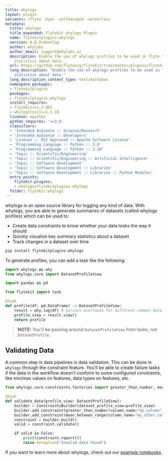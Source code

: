 ```yaml
---
title: whylogs
layout: plugin
variants: +flyte -byoc -selfmanaged -serverless
metadata:
  title: whylogs
  title_expanded: Flytekit whylogs Plugin
  name: flytekitplugins-whylogs
  version: 0.0.0+develop
  author: whylabs
  author_email: support@whylabs.ai
  description: Enable the use of whylogs profiles to be used in flyte tasks to get aggregate
    statistics about data.
  url: https://github.com/flyteorg/flytekit/tree/master/plugins/flytekit-whylogs
  long_description: "Enable the use of whylogs profiles to be used in flyte tasks to get aggregate
    statistics about data."
  long_description_content_type: text/markdown
  namespace_packages:
  - flytekitplugins
  packages:
  - flytekitplugins.whylogs
  install_requires:
  - flytekit>=1.3.0b2
  - whylogs[viz]>=1.1.16
  license: apache2
  python_requires: '>=3.9'
  classifiers:
  - 'Intended Audience :: Science/Research'
  - 'Intended Audience :: Developers'
  - 'License :: OSI Approved :: Apache Software License'
  - 'Programming Language :: Python :: 3.9'
  - 'Programming Language :: Python :: 3.10'
  - 'Topic :: Scientific/Engineering'
  - 'Topic :: Scientific/Engineering :: Artificial Intelligence'
  - 'Topic :: Software Development'
  - 'Topic :: Software Development :: Libraries'
  - 'Topic :: Software Development :: Libraries :: Python Modules'
  entry_points:
    flytekit.plugins:
    - whylogs=flytekitplugins.whylogs
  folder: flytekit-whylogs
---
```



whylogs is an open source library for logging any kind of data. With whylogs,
you are able to generate summaries of datasets (called whylogs profiles) which
can be used to:

- Create data constraints to know whether your data looks the way it should
- Quickly visualize key summary statistics about a dataset
- Track changes in a dataset over time

```bash
pip install flytekitplugins-whylogs
```

To generate profiles, you can add a task like the following:

```python
import whylogs as why
from whylogs.core import DatasetProfileView

import pandas as pd

from flytekit import task

@task
def profile(df: pd.DataFrame) -> DatasetProfileView:
    result = why.log(df) # Various overloads for different common data types exist
    profile_view = result.view()
    return profile
```

>**NOTE:** You'll be passing around `DatasetProfileView` from tasks, not `DatasetProfile`.

## Validating Data

A common step in data pipelines is data validation. This can be done in
`whylogs` through the constraint feature. You'll be able to create failure tasks
if the data in the workflow doesn't conform to some configured constraints, like
min/max values on features, data types on features, etc.

```python
from whylogs.core.constraints.factories import greater_than_number, mean_between_range

@task
def validate_data(profile_view: DatasetProfileView):
    builder = ConstraintsBuilder(dataset_profile_view=profile_view)
    builder.add_constraint(greater_than_number(column_name="my_column", number=0.14))
    builder.add_constraint(mean_between_range(column_name="my_other_column", lower=2, upper=3))
    constraint = builder.build()
    valid = constraint.validate()

    if valid is False:
        print(constraint.report())
        raise Exception("Invalid data found")
```

If you want to learn more about whylogs, check out our [example notebooks](https://github.com/whylabs/whylogs/tree/mainline/python/examples).
